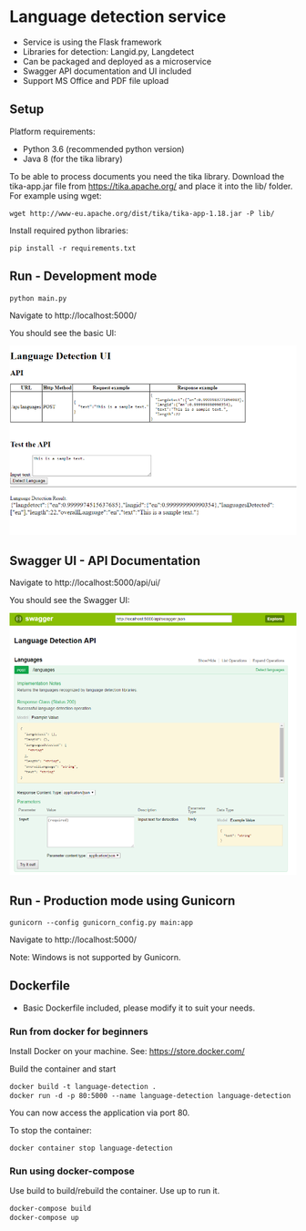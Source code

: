 # Language detection service

- Service is using the Flask framework
- Libraries for detection: Langid.py, Langdetect
- Can be packaged and deployed as a microservice
- Swagger API documentation and UI included
- Support MS Office and PDF file upload

## Setup

Platform requirements:
- Python 3.6 (recommended python version)
- Java 8 (for the tika library)

To be able to process documents you need the tika library.
Download the tika-app.jar file from https://tika.apache.org/ and place it into the lib/ folder.
For example using wget:
```
wget http://www-eu.apache.org/dist/tika/tika-app-1.18.jar -P lib/
```

Install required python libraries:
```
pip install -r requirements.txt
```

## Run - Development mode
```
python main.py
```
Navigate to http://localhost:5000/

You should see the basic UI:

<img src="screenshots/gui.png">


## Swagger UI - API Documentation

Navigate to http://localhost:5000/api/ui/

You should see the Swagger UI:

<img src="screenshots/swagger.png">


## Run - Production mode using Gunicorn
```
gunicorn --config gunicorn_config.py main:app
```
Navigate to http://localhost:5000/

Note: Windows is not supported by Gunicorn.

## Dockerfile

- Basic Dockerfile included, please modify it to suit your needs.

### Run from docker for beginners

Install Docker on your machine. See: https://store.docker.com/


Build the container and start
```
docker build -t language-detection .
docker run -d -p 80:5000 --name language-detection language-detection
```

You can now access the application via port 80.


To stop the container:
```
docker container stop language-detection
```

### Run using docker-compose

Use build to build/rebuild the container.
Use up to run it.

```
docker-compose build
docker-compose up
```
